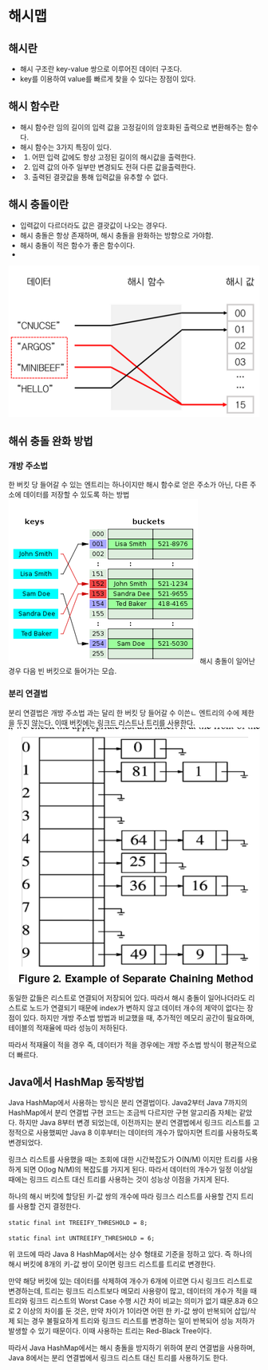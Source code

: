 # 해시맵

## 해시란

- 해시 구조란 key-value 쌍으로 이루어진 데이터 구조다.
- key를 이용하여 value를 빠르게 찾을 수 있다는 장점이 있다.

## 해시 함수란
- 해시 함수란 임의 길이의 입력 값을 고정길이의 암호화된 출력으로 변환해주는 함수다.
- 해시 함수는 3가지 특징이 있다.
- 1. 어떤 입력 값에도 항상 고정된 길이의 해시값을 출력한다.
- 2. 입력 값의 아주 일부만 변경되도 전혀 다른 값을출력한다.
- 3. 출력된 결괏값을 통해 입력값을 유추할 수 없다.

## 해시 충돌이란

- 입력값이 다르더라도 값은 결괏값이 나오는 경우다.
- 해시 충돌은 항상 존재하며, 해시 충돌을 완화하는 방향으로 가야함.
- 해시 충돌이 적은 함수가 좋은 함수이다.
- 
![img_7.png](img_7.png)

## 해쉬 충돌 완화 방법

### 개방 주소법
한 버킷 당 들어갈 수 있는 엔트리는 하나이지만 해시 함수로 얻은 주소가 아닌, 다른 주소에 데이터를 저장할 수 있도록 하는 방법
![img_6.png](img_6.png) 해시 충돌이 일어난 경우 다음 빈 버킷으로 들어가는 모습.

### 분리 연결법
분리 연결법은 개방 주소법 과는 달리 한 버킷 당 들어갈 수 이쓴ㄴ 엔트리의 수에 제한을 두지 않는다.
이때 버킷에는 링크드 리스트나 트리를 사용한다.
![img_8.png](img_8.png)

동일한 값들은 리스트로 연결되어 저장되어 있다.
따라서 해시 충돌이 일어나더라도 리스트로 노드가 연결되기 때문에 index가 변하지 않고 데이터 개수의 제약이 없다는 장점이 있다.
하지만 개방 주소법 방법과 비교했을 때, 추가적인 메모리 공간이 필요하며, 테이블의 적재율에 따라 성능이 저하된다.

따라서 적재율이 적을 경우 즉, 데이터가 적을 경우에는 개방 주소법 방식이 평균적으로 더 빠르다.

## Java에서 HashMap 동작방법

Java HashMap에서 사용하는 방식은 분리 연결법이다.
Java2부터 Java 7까지의 HashMap에서 분리 연결법 구현 코드는 조금씩 다르지만 구현 알고리즘 자체는 같았다.
하지만 Java 8부터 변경 되었는데, 이전까지는 분리 연결법에서 링크드 리스트를 고정적으로 사용했찌만
Java 8 이후부터는 데이터의 개수가 많아지면 트리를 사용하도록 변경되었다.

링크스 리스트를 사용했을 때는 조회에 대한 시간복잡도가 O(N/M) 이지만 트리를 사용하게 되면 O(log N/M)의 복잡도를 가지게 된다.
따라서 데이터의 개수가 일정 이상일 때에는 링크드 리스트 대신 트리를 사용하는 것이 성능상 이점을 가지게 된다.

하나의 해시 버킷에 할당된 키-값 쌍의 개수에 따라 링크스 리스트를 사용할 건지 트리를 사용할 건지 결정한다.

```static final int TREEIFY_THRESHOLD = 8;```

```static final int UNTREEIFY_THRESHOLD = 6;```

위 코드에 따라 Java 8 HashMap에서는 상수 형태로 기준을 정하고 있다.
즉 하나의 해시 버킷에 8개의 키-값 쌍이 모이면 링크드 리스트를 트리로 변경한다.

만약 해당 버킷에 있는 데이터를 삭제하여 개수가 6개에 이르면 다시 링크드 리스트로 변경하는데, 트리는
링크드 리스트보다 메모리 사용량이 많고, 데이터의 개수가 적을 때 트리와 링크드 리스트의 Worst Case 수행 시간 차이 비교는
의미가 없기 떄문.8과 6으로 2 이상의 차이를 둔 것은, 만약 차이가 1이라면 어떤 한 키-값 쌍이 반복되어
삽입/삭제 되는 경우 불필요하게 트리와 링크드 리스트를 변경하는 일이 반복되어 성능 저하가 발생할 수 있기 때문이다.
이때 사용하는 트리는 Red-Black Tree이다.

따라서 Java HashMap에서는 해시 충돌을 방지하기 위하여 분리 연결법을 사용하며, Java 8에서는
분리 연결법에서 링크드 리스트 대신 트리를 사용하기도 한다.




